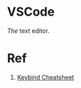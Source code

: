 # VSCode
*The* text editor.

# Ref
1. [Keybind Cheatsheet](https://code.visualstudio.com/shortcuts/keyboard-shortcuts-windows.pdf)